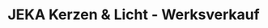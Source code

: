 ---
title: "JEKA Kerzen & Licht - Werksverkauf"
url: /teistungen/jeka-kerzen-und-licht-werksverkauf/
shop: Kerzen
---